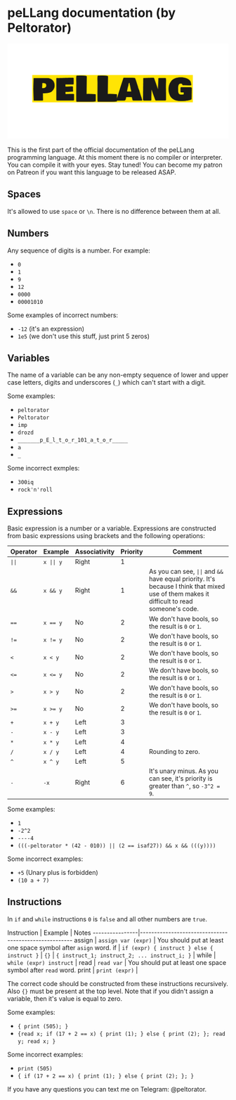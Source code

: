 # peLLang documentation (by Peltorator)

![Image description](logo.png)

This is the first part of the official documentation of the peLLang programming language. At this moment there is no compiler or interpreter. You can compile it with your eyes. Stay tuned! You can become my patron on Patreon if you want this language to be released ASAP.

## Spaces

It's allowed to use `space` or `\n`. There is no difference between them at all.

## Numbers

Any sequence of digits is a number. For example:

- `0`
- `1`
- `9`
- `12`
- `0000`
- `00001010`

Some examples of incorrect numbers:

- `-12` (it's an expression)
- `1e5` (we don't use this stuff, just print 5 zeros)

## Variables

The name of a variable can be any non-empty sequence of lower and upper case letters, digits and underscores (`_`) which can't start with a digit.

Some examples:

- `peltorator`
- `Peltorator`
- `imp`
- `drozd`
- `_______p_E_l_t_o_r_101_a_t_o_r_____`
- `a`
- `_`

Some incorrect exmples:

- `300iq`
- `rock'n'roll`


## Expressions

Basic expression is a number or a variable. Expressions are constructed from basic expressions using brackets and the following operations:

Operator | Example       | Associativity | Priority | Comment
---------|---------------|---------------|----------|--------
 `\|\|`  | `x \|\| y`    | Right         | 1        |
 `&&`    | `x && y`      | Right         | 1        | As you can see, `\|\|` and `&&` have equal priority. It's because I think that mixed use of them makes it difficult to read someone's code.
 `==`    | `x == y`      | No            | 2        | We don't have bools, so the result is `0` or `1`.
 `!=`    | `x != y`      | No            | 2        | We don't have bools, so the result is `0` or `1`.
 `<`     | `x < y`       | No            | 2        | We don't have bools, so the result is `0` or `1`.
 `<=`    | `x <= y`      | No            | 2        | We don't have bools, so the result is `0` or `1`.
 `>`     | `x > y`       | No            | 2        | We don't have bools, so the result is `0` or `1`.
 `>=`    | `x >= y`      | No            | 2        | We don't have bools, so the result is `0` or `1`.
 `+`     | `x + y`       | Left          | 3        |
 `-`     | `x - y`       | Left          | 3        |
 `*`     | `x * y`       | Left          | 4        |
 `/`     | `x / y`       | Left          | 4        | Rounding to zero.
 `^`     | `x ^ y`       | Left          | 5        |
 `-`     | `-x`          | Right         | 6        | It's unary minus. As you can see, it's priority is greater than `^`, so `-3^2 = 9`.

Some examples:

- `1`
- `-2^2`
- `----4`
- `(((-peltorator * (42 - 010)) || (2 == isaf27)) && x && (((y))))`

Some incorrect examples:
- `+5` (Unary plus is forbidden)
- `(10 a + 7)`

## Instructions

In `if` and `while` instructions `0` is `false` and all other numbers are `true`.

Instruction     | Example                                       | Notes
----------------|------------------------------------------------------
assign          | `assign var (expr)`                           | You should put at least one space symbol after `asign` word.
if              | `if (expr) { instruct } else { instruct }`    |
`{}`            | `{ instruct_1; instruct_2; ... instruct_i; }` |
while           | `while (expr) instruct`                       |
read            | `read var`                                    | You should put at least one space symbol after `read` word.
print           | `print (expr)`                                |


The correct code should be constructed from these instructions recursively. Also `{}` must be present at the top level.
Note that if you didn't assign a variable, then it's value is equal to zero.

Some examples:

- `{ print (505); }`
- `{read x; if (17 + 2 == x) { print (1); } else { print (2); }; read y; read x; }`

Some incorrect examples:

- `print (505)`
- `{ if (17 + 2 == x) { print (1); } else { print (2); }; }`


If you have any questions you can text me on Telegram: @peltorator.

